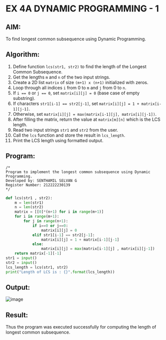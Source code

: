 # EX 4A DYNAMIC PROGRAMMING - 1
## AIM:
To find longest common subsequence using Dynamic Programming.

## Algorithm:

1. Define function `lcs(str1, str2)` to find the length of the Longest Common Subsequence.  
2. Get the lengths `m` and `n` of the two input strings.  
3. Create a 2D list `matrix` of size `(m+1) x (n+1)` initialized with zeros.  
4. Loop through all indices `i` from 0 to `m` and `j` from 0 to `n`.  
5. If `i == 0` or `j == 0`, set `matrix[i][j] = 0` (base case of empty substring).  
6. If characters `str1[i-1] == str2[j-1]`, set `matrix[i][j] = 1 + matrix[i-1][j-1]`.  
7. Otherwise, set `matrix[i][j] = max(matrix[i-1][j], matrix[i][j-1])`.  
8. After filling the matrix, return the value at `matrix[m][n]` which is the LCS length.  
9. Read two input strings `str1` and `str2` from the user.  
10. Call the `lcs` function and store the result in `lcs_length`.  
11. Print the LCS length using formatted output.  

## Program:
```
/*
Program to implement the longest common subsequence using Dynamic Programming.
Developed by: SENTHAMIL SELVAN G
Register Number: 212222230139
*/
```
```python
def lcs(str1 , str2):
    m = len(str1)
    n = len(str2)
    matrix = [[0]*(n+1) for i in range(m+1)] 
    for i in range(m+1):
        for j in range(n+1):
            if i==0 or j==0:
                matrix[i][j] = 0
            elif str1[i-1] == str2[j-1]:
                matrix[i][j] = 1 + matrix[i-1][j-1]
            else:
                matrix[i][j] = max(matrix[i-1][j] , matrix[i][j-1])
    return matrix[-1][-1]
str1 = input()
str2 = input()
lcs_length = lcs(str1, str2)
print("Length of LCS is : {}".format(lcs_length))
```

## Output:

![image](https://github.com/user-attachments/assets/facbdfbb-b37c-4460-9f84-e37c55b6e251)

## Result:
Thus the program was executed successfully for computing the length of longest common subsequence.
